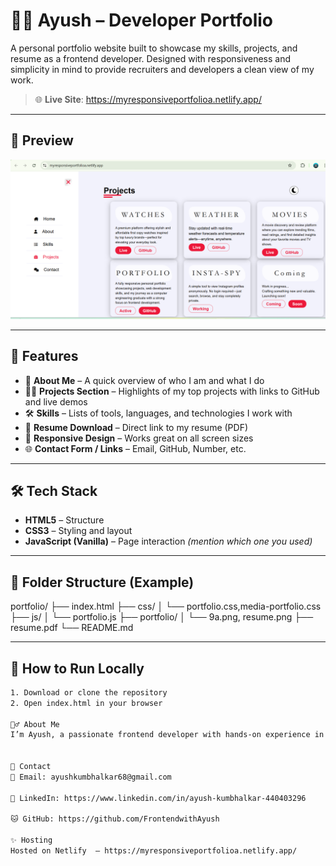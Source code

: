 # 🧑‍💻 Ayush – Developer Portfolio

A personal portfolio website built to showcase my skills, projects, and resume as a frontend developer. Designed with responsiveness and simplicity in mind to provide recruiters and developers a clean view of my work.

> 🌐 **Live Site**: https://myresponsiveportfolioa.netlify.app/ <!-- Replace this with your Netlify/Vercel/GitHub Pages link -->

---

## 📸 Preview

![portfolio preview](./portfolio/portfolio-preview.png) <!-- Optional screenshot -->

---

## 🚀 Features

- 👋 **About Me** – A quick overview of who I am and what I do
- 🧑‍💻 **Projects Section** – Highlights of my top projects with links to GitHub and live demos
- 🛠️ **Skills** – Lists of tools, languages, and technologies I work with
- 📄 **Resume Download** – Direct link to my resume (PDF)
- 📱 **Responsive Design** – Works great on all screen sizes
- 🌐 **Contact Form / Links** – Email, GitHub, Number, etc.

---

## 🛠️ Tech Stack

- **HTML5** – Structure
- **CSS3** – Styling and layout
- **JavaScript (Vanilla)** – Page interaction *(mention which one you used)*
---

## 📁 Folder Structure (Example)

portfolio/
├── index.html
├── css/
│ └── portfolio.css,media-portfolio.css
├── js/
│ └── portfolio.js
├── portfolio/
│ └── 9a.png, resume.png
├── resume.pdf
└── README.md



---

## 🧪 How to Run Locally

```bash
1. Download or clone the repository
2. Open index.html in your browser

🙋‍♂️ About Me
I’m Ayush, a passionate frontend developer with hands-on experience in HTML, CSS, JavaScript, React, and Bootstrap. As a Computer Engineering fresher, I build projects to sharpen my skills and showcase my work through a responsive, cleanly designed portfolio.


📢 Contact
📧 Email: ayushkumbhalkar68@gmail.com

💼 LinkedIn: https://www.linkedin.com/in/ayush-kumbhalkar-440403296 

🐱 GitHub: https://github.com/FrontendwithAyush 

✨ Hosting
Hosted on Netlify  – https://myresponsiveportfolioa.netlify.app/

